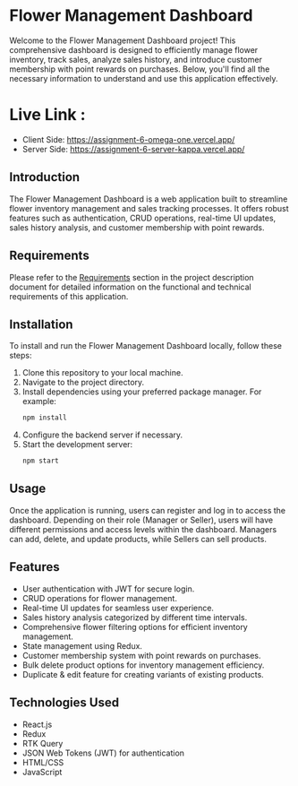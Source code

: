 # Flower Management Dashboard

Welcome to the Flower Management Dashboard project! This comprehensive dashboard is designed to efficiently manage flower inventory, track sales, analyze sales history, and introduce customer membership with point rewards on purchases. Below, you'll find all the necessary information to understand and use this application effectively.

# Live Link :

- Client Side: https://assignment-6-omega-one.vercel.app/
- Server Side: https://assignment-6-server-kappa.vercel.app/

## Introduction

The Flower Management Dashboard is a web application built to streamline flower inventory management and sales tracking processes. It offers robust features such as authentication, CRUD operations, real-time UI updates, sales history analysis, and customer membership with point rewards.

## Requirements

Please refer to the [Requirements](#requirements) section in the project description document for detailed information on the functional and technical requirements of this application.

## Installation

To install and run the Flower Management Dashboard locally, follow these steps:

1. Clone this repository to your local machine.
2. Navigate to the project directory.
3. Install dependencies using your preferred package manager. For example:
   ```bash
   npm install
   ```
4. Configure the backend server if necessary.
5. Start the development server:
   ```bash
   npm start
   ```

## Usage

Once the application is running, users can register and log in to access the dashboard. Depending on their role (Manager or Seller), users will have different permissions and access levels within the dashboard. Managers can add, delete, and update products, while Sellers can sell products.

## Features

- User authentication with JWT for secure login.
- CRUD operations for flower management.
- Real-time UI updates for seamless user experience.
- Sales history analysis categorized by different time intervals.
- Comprehensive flower filtering options for efficient inventory management.
- State management using Redux.
- Customer membership system with point rewards on purchases.
- Bulk delete product options for inventory management efficiency.
- Duplicate & edit feature for creating variants of existing products.

## Technologies Used

- React.js
- Redux
- RTK Query
- JSON Web Tokens (JWT) for authentication
- HTML/CSS
- JavaScript
